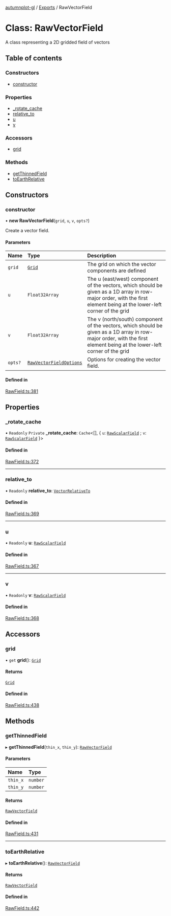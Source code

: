 [autumnplot-gl](../README.md) / [Exports](../modules.md) / RawVectorField

# Class: RawVectorField

A class representing a 2D gridded field of vectors

## Table of contents

### Constructors

- [constructor](RawVectorField.md#constructor)

### Properties

- [\_rotate\_cache](RawVectorField.md#_rotate_cache)
- [relative\_to](RawVectorField.md#relative_to)
- [u](RawVectorField.md#u)
- [v](RawVectorField.md#v)

### Accessors

- [grid](RawVectorField.md#grid)

### Methods

- [getThinnedField](RawVectorField.md#getthinnedfield)
- [toEarthRelative](RawVectorField.md#toearthrelative)

## Constructors

### constructor

• **new RawVectorField**(`grid`, `u`, `v`, `opts?`)

Create a vector field.

#### Parameters

| Name | Type | Description |
| :------ | :------ | :------ |
| `grid` | [`Grid`](Grid.md) | The grid on which the vector components are defined |
| `u` | `Float32Array` | The u (east/west) component of the vectors, which should be given as a 1D array in row-major order, with the first element being at the lower-left corner of the grid |
| `v` | `Float32Array` | The v (north/south) component of the vectors, which should be given as a 1D array in row-major order, with the first element being at the lower-left corner of the grid |
| `opts?` | [`RawVectorFieldOptions`](../interfaces/RawVectorFieldOptions.md) | Options for creating the vector field. |

#### Defined in

[RawField.ts:381](https://github.com/tsupinie/autumnplot-gl/blob/43ca048/src/RawField.ts#L381)

## Properties

### \_rotate\_cache

• `Readonly` `Private` **\_rotate\_cache**: `Cache`<[], { `u`: [`RawScalarField`](RawScalarField.md) ; `v`: [`RawScalarField`](RawScalarField.md)  }\>

#### Defined in

[RawField.ts:372](https://github.com/tsupinie/autumnplot-gl/blob/43ca048/src/RawField.ts#L372)

___

### relative\_to

• `Readonly` **relative\_to**: [`VectorRelativeTo`](../modules.md#vectorrelativeto)

#### Defined in

[RawField.ts:369](https://github.com/tsupinie/autumnplot-gl/blob/43ca048/src/RawField.ts#L369)

___

### u

• `Readonly` **u**: [`RawScalarField`](RawScalarField.md)

#### Defined in

[RawField.ts:367](https://github.com/tsupinie/autumnplot-gl/blob/43ca048/src/RawField.ts#L367)

___

### v

• `Readonly` **v**: [`RawScalarField`](RawScalarField.md)

#### Defined in

[RawField.ts:368](https://github.com/tsupinie/autumnplot-gl/blob/43ca048/src/RawField.ts#L368)

## Accessors

### grid

• `get` **grid**(): [`Grid`](Grid.md)

#### Returns

[`Grid`](Grid.md)

#### Defined in

[RawField.ts:438](https://github.com/tsupinie/autumnplot-gl/blob/43ca048/src/RawField.ts#L438)

## Methods

### getThinnedField

▸ **getThinnedField**(`thin_x`, `thin_y`): [`RawVectorField`](RawVectorField.md)

#### Parameters

| Name | Type |
| :------ | :------ |
| `thin_x` | `number` |
| `thin_y` | `number` |

#### Returns

[`RawVectorField`](RawVectorField.md)

#### Defined in

[RawField.ts:431](https://github.com/tsupinie/autumnplot-gl/blob/43ca048/src/RawField.ts#L431)

___

### toEarthRelative

▸ **toEarthRelative**(): [`RawVectorField`](RawVectorField.md)

#### Returns

[`RawVectorField`](RawVectorField.md)

#### Defined in

[RawField.ts:442](https://github.com/tsupinie/autumnplot-gl/blob/43ca048/src/RawField.ts#L442)

